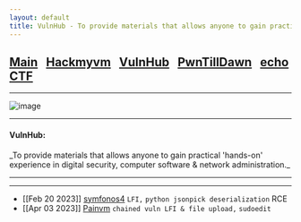 ```yaml
---
layout: default
title: VulnHub - To provide materials that allows anyone to gain practical ‘hands-on’ experience in digital security, computer software & network administration.
---
```


<h2 class="mume-header" id="mainindexhtml-nbspnbsp-contactcontacthtml"><a 
href="./index.html">Main</a>&#xA0;&#xA0;&#xA0;<a 
href="/posts/Hackmyvm/index.html">Hackmyvm</a>&#xA0;&#xA0;&#xA0;<a
href="/posts/vulnhub/index.html">VulnHub</a>&#xA0;&#xA0;&#xA0;<a 
href="/posts/PTD/index.html">PwnTillDawn</a>&#xA0;&#xA0;&#xA0;<a 
href="/posts/echoCTF/index.html">echoCTF</a></h2>
<hr>

![image](https://user-images.githubusercontent.com/87468669/220007715-2390f304-fe7c-4bae-827f-9a7fe20a0f7d.png)

* * *
<h4 class="mume-header" id="vulnhub">VulnHub:</h4>
_To provide materials that allows anyone to gain practical 'hands-on' experience in digital security, computer software & network administration._
<hr>
<hr>

- [[Feb 20 2023]] [symfonos4](https://n16hth4wk07.github.io/posts/vulnhub/symfono4.html) `LFI,` `python jsonpick deserialization` RCE
- [[Apr 03 2023]] [Painvm](https://n16hth4wk07.github.io/posts/vulnhub/pain.html) `chained vuln LFI & file upload,` `sudoedit`


